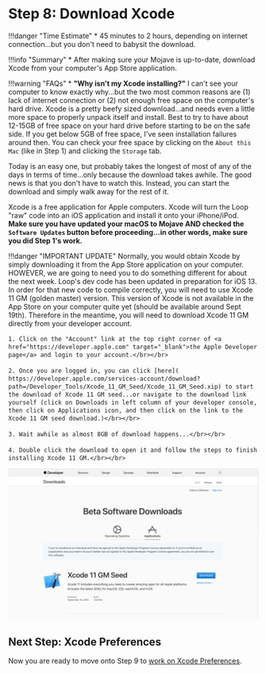 # Step 8: Download Xcode

!!!danger "Time Estimate"
    * 45 minutes to 2 hours, depending on internet connection...but you don't need to babysit the download.

!!!info "Summary"
    * After making sure your Mojave is up-to-date, download Xcode from your computer's App Store application.

!!!warning "FAQs"
    * **"Why isn't my Xcode installing?"** I can't see your computer to know exactly why...but the two most common reasons are (1) lack of internet connection or (2) not enough free space on the computer's hard drive. Xcode is a pretty beefy sized download...and needs even a little more space to properly unpack itself and install. Best to try to have about 12-15GB of free space on your hard drive before starting to be on the safe side. If you get below 5GB of free space, I've seen installation failures around then. You can check your free space by clicking on the `About this Mac` (like in Step 1) and clicking the `Storage` tab.

Today is an easy one, but probably takes the longest of most of any of the days in terms of time...only because the download takes awhile. The good news is that you don't have to watch this. Instead, you can start the download and simply walk away for the rest of it.

Xcode is a free application for Apple computers. Xcode will turn the Loop "raw" code into an iOS application and install it onto your iPhone/iPod. **Make sure you have updated your macOS to Mojave AND checked the `Software Updates` button before proceeding...in other words, make sure you did Step 1's work.**

!!!danger "IMPORTANT UPDATE"
    Normally, you would obtain Xcode by simply downloading it from the App Store application on your computer. HOWEVER, we are going to need you to do something different for about the next week. Loop's dev code has been updated in preparation for iOS 13. In order for that new code to compile correctly, you will need to use Xcode 11 GM (golden master) version. This version of Xcode is not available in the App Store on your computer quite yet (should be available around Sept 19th). Therefore in the meantime, you will need to download Xcode 11 GM directly from your developer account. 
    
    1. Click on the "Account" link at the top right corner of <a href="https://developer.apple.com" target="_blank">the Apple Developer page</a> and login to your account.</br></br>
    
    2. Once you are logged in, you can click [here]( https://developer.apple.com/services-account/download?path=/Developer_Tools/Xcode_11_GM_Seed/Xcode_11_GM_Seed.xip) to start the download of Xcode 11 GM seed...or navigate to the download link yourself (click on Downloads in left column of your developer console, then click on Applications icon, and then click on the link to the Xcode 11 GM seed download.)</br></br>
    
    3. Wait awhile as almost 8GB of download happens...</br></br>
    
    4. Double click the download to open it and follow the steps to finish installing Xcode 11 GM.</br></br>

<p align="center">
<img src="../../build/img/xcode11gm.png" width="650">
</p>

## Next Step: Xcode Preferences

Now you are ready to move onto Step 9 to [work on Xcode Preferences](https://loopkit.github.io/loopdocs/build/step9/).

